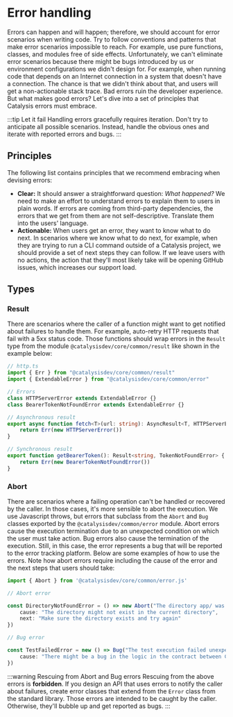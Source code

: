 # Error handling

Errors can happen and will happen; therefore, we should account for error scenarios when writing code. Try to follow conventions and patterns that make error scenarios impossible to reach. For example, use pure functions, classes, and modules free of side effects. Unfortunately, we can't eliminate error scenarios because there might be bugs introduced by us or environment configurations we didn't design for. For example, when running code that depends on an Internet connection in a system that doesn't have a connection. The chance is that we didn't think about that, and users will get a non-actionable stack trace. Bad errors ruin the developer experience. But what makes good errors? Let's dive into a set of principles that Catalysis errors must embrace.

:::tip Let it fail
Handling errors gracefully requires iteration. Don't try to anticipate all possible scenarios. Instead, handle the obvious ones and iterate with reported errors and bugs.
:::

## Principles

The following list contains principles that we recommend embracing when devising errors:

- **Clear:** It should answer a straightforward question: *What happened?* We need to make an effort to understand errors to explain them to users in plain words. If errors are coming from third-party dependencies, the errors that we get from them are not self-descriptive. Translate them into the users' language.
- **Actionable:** When users get an error, they want to know what to do next. In scenarios where we know what to do next, for example, when they are trying to run a CLI command outside of a Catalysis project, we should provide a set of next steps they can follow. If we leave users with no actions, the action that they'll most likely take will be opening GitHub issues, which increases our support load.

## Types

### Result

There are scenarios where the caller of a function might want to get notified about failures to handle them.
For example, auto-retry HTTP requests that fail with a 5xx status code. Those functions should wrap errors
in the `Result` type from the module `@catalysisdev/core/common/result` like shown in the example below:

```ts
// http.ts
import { Err } from "@catalysisdev/core/common/result"
import { ExtendableError } from "@catalysisdev/core/common/error"

// Errors
class HTTPServerError extends ExtendableError {}
class BearerTokenNotFoundError extends ExtendableError {}

// Asynchronous result
export async function fetch<T>(url: string): AsyncResult<T, HTTPServerError> {
    return Err(new HTTPServerError())
}

// Synchronous result
export function getBearerToken(): Result<string, TokenNotFoundError> {
    return Err(new BearerTokenNotFoundError())
}
```


### Abort

There are scenarios where a failing operation can't be handled or recovered by the caller. In those cases, it's more sensible to abort the execution. We use Javascript throws, but errors that subclass from the `Abort` and `Bug` classes exported by the `@catalysisdev/common/error` module. Abort errors cause the execution termination due to an unexpected condition on which the user must take action. Bug errors also cause the termination of the execution. Still, in this case, the error represents a bug that will be reported to the error tracking platform. Below are some examples of how to use the errors. Note how abort errors require including the cause of the error and the next steps that users should take:

```ts
import { Abort } from '@catalysisdev/core/common/error.js'

// Abort error

const DirectoryNotFoundError = () => new Abort("The directory app/ was not found", {
    cause: "The directory might not exist in the current directory",
    next: "Make sure the directory exists and try again"
})

// Bug error

const TestFailedError = new () => Bug("The test execution failed unexpectedly", {
    cause: "There might be a bug in the logic in the contract between Catalysis and the testing framework",
})
```

:::warning Rescuing from Abort and Bug errors
Rescuing from the above errors is **forbidden**. If you design an API that uses errors to notify the caller about failures,
create error classes that extend from the `Error` class from the standard library. Those errors are intended to be caught by the caller.
Otherwise, they'll bubble up and get reported as bugs.
:::



